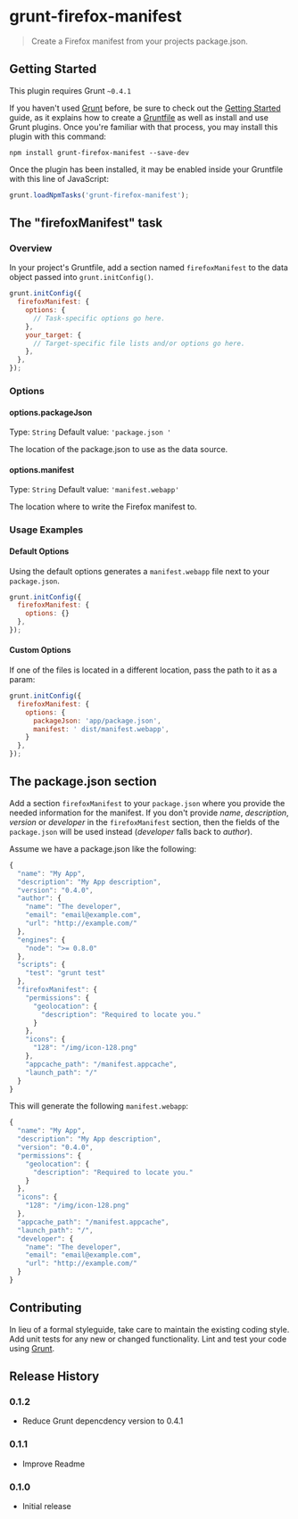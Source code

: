 # grunt-firefox-manifest

> Create a Firefox manifest from your projects package.json.

## Getting Started
This plugin requires Grunt `~0.4.1`

If you haven't used [Grunt](http://gruntjs.com/) before, be sure to check out the [Getting Started](http://gruntjs.com/getting-started) guide, as it explains how to create a [Gruntfile](http://gruntjs.com/sample-gruntfile) as well as install and use Grunt plugins. Once you're familiar with that process, you may install this plugin with this command:

```shell
npm install grunt-firefox-manifest --save-dev
```

Once the plugin has been installed, it may be enabled inside your Gruntfile with this line of JavaScript:

```js
grunt.loadNpmTasks('grunt-firefox-manifest');
```

## The "firefoxManifest" task

### Overview
In your project's Gruntfile, add a section named `firefoxManifest` to the data object passed into `grunt.initConfig()`.

```js
grunt.initConfig({
  firefoxManifest: {
    options: {
      // Task-specific options go here.
    },
    your_target: {
      // Target-specific file lists and/or options go here.
    },
  },
});
```

### Options

#### options.packageJson
Type: `String`
Default value: `'package.json '`

The location of the package.json to use as the data source.

#### options.manifest
Type: `String`
Default value: `'manifest.webapp'`

The location where to write the Firefox manifest to.

### Usage Examples

#### Default Options
Using the default options generates a `manifest.webapp` file next to your `package.json`.

```js
grunt.initConfig({
  firefoxManifest: {
    options: {}
  },
});
```

#### Custom Options
If one of the files is located in a different location, pass the path to it as a param:

```js
grunt.initConfig({
  firefoxManifest: {
    options: {
      packageJson: 'app/package.json',
      manifest: ' dist/manifest.webapp',
    }
  },
});
```

## The package.json section

Add a section `firefoxManifest` to your `package.json` where you provide the needed information for the manifest. If you don't provide *name*, *description*, *version* or *developer* in the `firefoxManifest` section, then the fields of the `package.json` will be used instead (*developer* falls back to *author*).

Assume we have a package.json like the following:

```js
{
  "name": "My App",
  "description": "My App description",
  "version": "0.4.0",
  "author": {
    "name": "The developer",
    "email": "email@example.com",
    "url": "http://example.com/"
  },
  "engines": {
    "node": ">= 0.8.0"
  },
  "scripts": {
    "test": "grunt test"
  },
  "firefoxManifest": {
    "permissions": {
      "geolocation": {
        "description": "Required to locate you."
      }
    },
    "icons": {
      "128": "/img/icon-128.png"
    },
    "appcache_path": "/manifest.appcache",
    "launch_path": "/"
  }
}
```

This will generate the following `manifest.webapp`:

```js
{
  "name": "My App",
  "description": "My App description",
  "version": "0.4.0",
  "permissions": {
    "geolocation": {
      "description": "Required to locate you."
    }
  },
  "icons": {
    "128": "/img/icon-128.png"
  },
  "appcache_path": "/manifest.appcache",
  "launch_path": "/",
  "developer": {
    "name": "The developer",
    "email": "email@example.com",
    "url": "http://example.com/"
  }
}
```

## Contributing
In lieu of a formal styleguide, take care to maintain the existing coding style. Add unit tests for any new or changed functionality. Lint and test your code using [Grunt](http://gruntjs.com/).

## Release History

### 0.1.2
* Reduce Grunt depencdency version to 0.4.1

### 0.1.1
* Improve Readme

### 0.1.0
* Initial release
